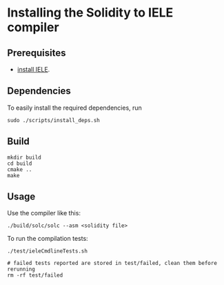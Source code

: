 # Installing the Solidity to IELE compiler

## Prerequisites

* [install IELE](https://github.com/runtimeverification/iele-semantics/blob/master/INSTALL.md).

## Dependencies
To easily install the required dependencies, run 
```
sudo ./scripts/install_deps.sh
```

## Build

```
mkdir build
cd build
cmake ..
make
```

## Usage

Use the compiler like this:
```
./build/solc/solc --asm <solidity file>
```

To run the compilation tests:
```
./test/ieleCmdlineTests.sh

# failed tests reported are stored in test/failed, clean them before rerunning
rm -rf test/failed
```
